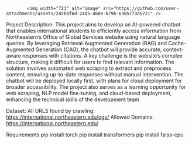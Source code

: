             <img width="723" alt="image" src="https://github.com/user-attachments/assets/245b4f6d-24d5-468e-b79b-6305773d5721" />

Project Description:
This project aims to develop an AI-powered chatbot that enables international students to efficiently access information from Northeastern’s Office of Global Services website using natural language queries. By leveraging Retrieval-Augmented Generation (RAG) and Cache-Augmented Generation (CAG), the chatbot will provide accurate, context-aware responses with citations.
A key challenge is the website’s complex structure, making it difficult for users to find relevant information. The solution involves automated web scraping to extract and preprocess content, ensuring up-to-date responses without manual intervention. The chatbot will be deployed locally first, with plans for cloud deployment for broader accessibility.
The project also serves as a learning opportunity for web scraping, NLP model fine-tuning, and cloud-based deployment, enhancing the technical skills of the development team

Dataset:
All URLS found by crawling: https://international.northeastern.edu/ogs/
Allowed Domains: https://international.northeastern.edu/

Requirements
pip install torch
pip install transformers
pip install faiss-cpu 

